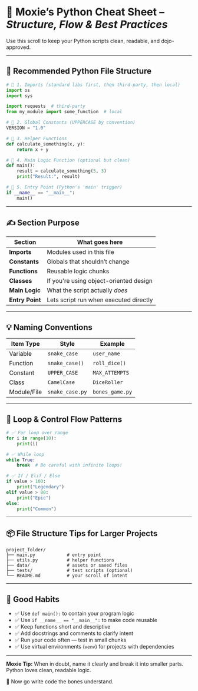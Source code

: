  
# 🐍 Moxie’s Python Cheat Sheet – *Structure, Flow & Best Practices*

Use this scroll to keep your Python scripts clean, readable, and dojo-approved.

---

## 🧱 Recommended Python File Structure

```python
# 🪪 1. Imports (standard libs first, then third-party, then local)
import os
import sys

import requests  # third-party
from my_module import some_function  # local

# 🧠 2. Global Constants (UPPERCASE by convention)
VERSION = "1.0"

# 🧱 3. Helper Functions
def calculate_something(x, y):
    return x + y

# 🎯 4. Main Logic Function (optional but clean)
def main():
    result = calculate_something(5, 3)
    print("Result:", result)

# 🚀 5. Entry Point (Python's 'main' trigger)
if __name__ == "__main__":
    main()
```

---

## ✍️ Section Purpose

| Section            | What goes here                                 |
|--------------------|------------------------------------------------|
| **Imports**        | Modules used in this file                      |
| **Constants**      | Globals that shouldn’t change                  |
| **Functions**      | Reusable logic chunks                          |
| **Classes**        | If you're using object-oriented design         |
| **Main Logic**     | What the script actually *does*                |
| **Entry Point**    | Lets script run when executed directly         |

---

## 💡 Naming Conventions

| Item Type     | Style            | Example              |
|---------------|------------------|----------------------|
| Variable      | `snake_case`     | `user_name`          |
| Function      | `snake_case()`   | `roll_dice()`        |
| Constant      | `UPPER_CASE`     | `MAX_ATTEMPTS`       |
| Class         | `CamelCase`      | `DiceRoller`         |
| Module/File   | `snake_case.py`  | `bones_game.py`      |

---

## 🔁 Loop & Control Flow Patterns

```python
# ✅ For loop over range
for i in range(10):
    print(i)

# ✅ While loop
while True:
    break  # Be careful with infinite loops!

# ✅ If / Elif / Else
if value > 100:
    print("Legendary")
elif value > 80:
    print("Epic")
else:
    print("Common")
```

---

## 📦 File Structure Tips for Larger Projects

```
project_folder/
├── main.py            # entry point
├── utils.py           # helper functions
├── data/              # assets or saved files
├── tests/             # test scripts (optional)
└── README.md          # your scroll of intent
```

---

## 🧠 Good Habits

- ✅ Use `def main():` to contain your program logic  
- ✅ Use `if __name__ == "__main__":` to make code reusable  
- ✅ Keep functions short and descriptive  
- ✅ Add docstrings and comments to clarify intent  
- ✅ Run your code often — test in small chunks  
- ✅ Use virtual environments (`venv`) for projects with dependencies

---

**Moxie Tip:** When in doubt, name it clearly and break it into smaller parts. Python loves clean, readable logic.

🫰 Now go write code the bones understand.
